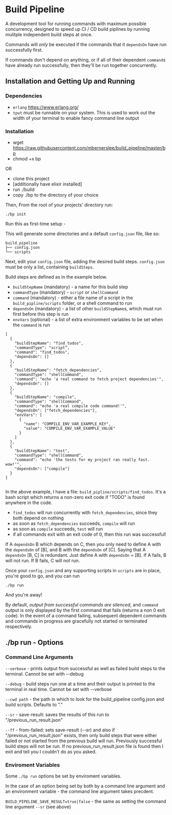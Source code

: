 # Build Pipeline

A development tool for running commands with maximum possible concurrency,
designed to speed up CI / CD build piplines by running mulitple independent build steps at once.

Commands will _only_ be executed if the commands that it `dependsOn` have run successfully first.

If commands don't depend on anything, or if all of their dependent `command`s have already run successfully, then they'll be run together concurrently.

## Installation and Getting Up and Running

### Dependencies
- `erlang` https://www.erlang.org/
- `tput` must be runnable on your system. This is used to work out the width of your terminal to enable fancy command line output

### Installation

- wget https://raw.githubusercontent.com/mbernerslee/build_pipeline/master/bp
- chmod +x bp

OR

- clone this project
- [additionally have elixir installed]
- run ./build
- copy ./bp to the directory of your choice

Then, From the root of your projects' directory run:
```
./bp init
```

Run this as first-time setup -

This will generate some directories and a default `config.json` file, like so:
```
build_pipeline
├── config.json
└── scripts
```
Next, edit your `config.json` file, adding the desired build steps.
`config.json` must be only a list, containing `buildSteps`.

Build steps are defined as in the example below.
- `buildStepName` (mandatory) - a name for this build step
- `commandType` (mandatory) - `script` or `shellCommand`
- `command` (mandatory) - either a file name of a script in the `build_pipline/scripts` folder, or a shell command to run
- `dependsOn` (mandatory) - a list of other `buildStepName`s, which must run first before this step is run
- `envVars` (optional) - a list of extra environment variables to be set when the `command` is run

```
[
  {
    "buildStepName": "find_todos",
    "commandType": "script",
    "command": "find_todos",
    "dependsOn": []
  },
  {
    "buildStepName": "fetch_dependencies",
    "commandType": "shellCommand",
    "command": "echo 'a real command to fetch project dependencies'",
    "dependsOn": []
  },
  {
    "buildStepName": "compile",
    "commandType": "shellCommand",
    "command": "echo 'a real compile code command!'",
    "dependsOn": ["fetch_dependencies"],
    "envVars": [
      {
        "name": "COMPILE_ENV_VAR_EXAMPLE_KEY",
        "value": "COMPILE_ENV_VAR_EXAMPLE_VALUE"
      }
    ]
  },
  {
    "buildStepName": "test",
    "commandType": "shellCommand",
    "command": "echo 'the tests for my project ran really fast. wow!'",
    "dependsOn": ["compile"]
  }
]


```
In the above example, I have a file: `build_pipline/scripts/find_todos`.
It's a bash script which returns a non-zero exit code if "TODO" is found anywhere in the code.

- `find_todos` will run concurrently with `fetch_dependencies`, since they both depend on nothing
- as soon as `fetch_dependencies` succeeds, `compile` will run
- as soon as `compile` succeeds, `test` will run
- if all commands exit with an exit code of 0, then this run was successful!

If A `dependsOn` B which depends on C, then you only need to define A with the `dependsOn` of [B], and B with the `dependsOn` of [C].
Saying that A `dependsOn` [B, C] is redundant. Just define A with `dependsOn` = [B]. If A fails, B will not run. If B fails, C will not run.

Once your `config.json` and any supporting scripts in `scripts` are in place, you're good to go, and you can run

```
./bp run
```

And you're away!

By default, _output from successful commands are silenced_, and `command` output is only displayed by the first command that fails (returns a non 0 exit code). In the event of a command failing, subsequent dependent commands and commands in progress are gracefully not started or terminated respectively.

## ./bp run - Options
### Command Line Arguments
`--verbose`  - prints output from successful as well as failed build steps to the terminal. Cannot be set with --debug

`--debug`    - build steps run one at a time and their output is printed to the terminal in real time. Cannot be set with --verbose

`--cwd path` - the path in which to look for the build_pipeline config.json and build scripts. Defaults to "."

`--sr`       - save-result: saves the results of this run to "<cwd>/previous_run_result.json"

`--ff`       - from-failed: sets save-result (--sr) and also if "<cwd>/previous_run_result.json" exists, then only build steps that were either failed or not started from the previous build will run. Previously successful build steps will not be run. If no previous_run_result.json file is found then I exit and tell you I couldn't do as you asked.

### Enviroment Variables
Some `./bp run` options be set by enviroment variables.

In the case of an option being set by both by a command line argument and an environment variable - the command line argument takes precdent.

`BUILD_PIPELINE_SAVE_RESULT=true|false` - the same as setting the command line argument `--sr` (see above)
